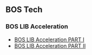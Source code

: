 ## BOS Tech

### BOS LIB Acceleration
  - [BOS LIB Acceleration PART I](./BOS%20LIB%20Acceleration%20PART%20I.md)
  - [BOS LIB Acceleration PART II](./BOS%20LIB%20Acceleration%20PART%20II.md)
